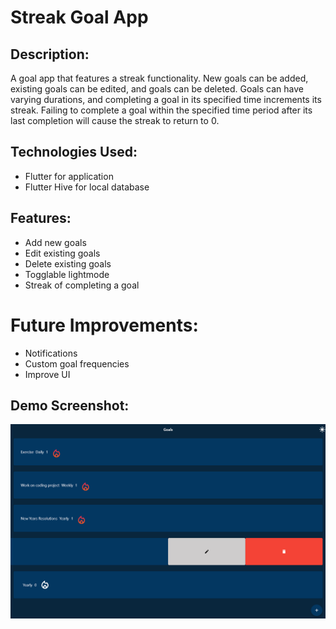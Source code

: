 # Streak Goal App

## Description: 
A goal app that features a streak functionality. New goals can be added, existing goals can be edited, and goals can be deleted. Goals can have varying durations, and completing a goal in its specified time increments its streak. Failing to complete a goal within the specified time period after its last completion will cause the streak to return to 0. 

## Technologies Used:
- Flutter for application
- Flutter Hive for local database

## Features:
- Add new goals
- Edit existing goals
- Delete existing goals
- Togglable lightmode
- Streak of completing a goal

# Future Improvements:
- Notifications
- Custom goal frequencies
- Improve UI

## Demo Screenshot:
![Alt text](https://github.com/kilianjj/DailyGoalApp/blob/main/Demo.png)
